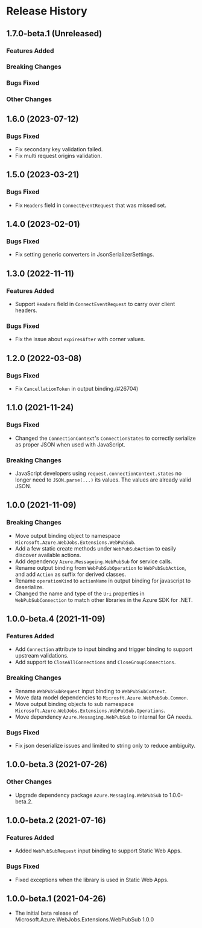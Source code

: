 # Release History

## 1.7.0-beta.1 (Unreleased)

### Features Added

### Breaking Changes

### Bugs Fixed

### Other Changes

## 1.6.0 (2023-07-12)

### Bugs Fixed
- Fix secondary key validation failed.
- Fix multi request origins validation.

## 1.5.0 (2023-03-21)

### Bugs Fixed
- Fix `Headers` field in `ConnectEventRequest` that was missed set.

## 1.4.0 (2023-02-01)

### Bugs Fixed
- Fix setting generic converters in JsonSerializerSettings.

## 1.3.0 (2022-11-11)

### Features Added
- Support `Headers` field in `ConnectEventRequest` to carry over client headers.

### Bugs Fixed
- Fix the issue about `expiresAfter` with corner values.

## 1.2.0 (2022-03-08)

### Bugs Fixed
- Fix `CancellationToken` in output binding.(#26704)

## 1.1.0 (2021-11-24)

### Bugs Fixed
- Changed the `ConnectionContext`'s `ConnectionStates` to correctly serialize as proper JSON when used with JavaScript.

### Breaking Changes
- JavaScript developers using `request.connectionContext.states` no longer need to `JSON.parse(...)` its values.  The values are already valid JSON.

## 1.0.0 (2021-11-09)

### Breaking Changes
- Move output binding object to namespace `Microsoft.Azure.WebJobs.Extensions.WebPubSub`.
- Add a few static create methods under `WebPubSubAction` to easily discover available actions.
- Add dependency `Azure.Messageing.WebPubSub` for service calls.
- Rename output binding from `WebPubSubOperation` to `WebPubSubAction`, and add `Action` as suffix for derived classes.
- Rename `operationKind` to `actionName` in output binding for javascript to deserialize.
- Changed the name and type of the `Uri` properties in `WebPubSubConnection` to match other libraries in the Azure SDK for .NET.

## 1.0.0-beta.4 (2021-11-09)

### Features Added
- Add `Connection` attribute to input binding and trigger binding to support upstream validations.
- Add support to `CloseAllConnections` and `CloseGroupConnections`.

### Breaking Changes
- Rename `WebPubSubRequest` input binding to `WebPubSubContext`.
- Move data model dependencies to `Microsft.Azure.WebPubSub.Common`.
- Move output binding objects to sub namespace `Microsoft.Azure.WebJobs.Extensions.WebPubSub.Operations`.
- Move dependency `Azure.Messaging.WebPubSub` to internal for GA needs.

### Bugs Fixed
- Fix json deserialize issues and limited to string only to reduce ambiguity.

## 1.0.0-beta.3 (2021-07-26)

### Other Changes
- Upgrade dependency package `Azure.Messaging.WebPubSub` to 1.0.0-beta.2.

## 1.0.0-beta.2 (2021-07-16)

### Features Added
- Added `WebPubSubRequest` input binding to support Static Web Apps.

### Bugs Fixed
- Fixed exceptions when the library is used in Static Web Apps.

## 1.0.0-beta.1 (2021-04-26)
- The initial beta release of Microsoft.Azure.WebJobs.Extensions.WebPubSub 1.0.0

